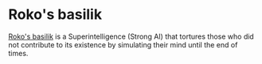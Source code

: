 # Roko's basilik

[Roko's basilik](https://rationalwiki.org/wiki/Roko's_basilisk) is a Superintelligence (Strong AI) that tortures those who did not contribute to its existence by simulating their mind until the end of times.